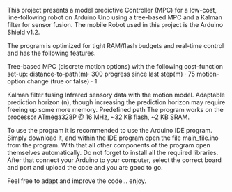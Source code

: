 This project presents a model predictive Controller (MPC) for a low-cost, line-following robot on Arduino Uno using a tree-based MPC and a Kalman filter for sensor fusion.
The mobile Robot used in this project is the Arduino Shield v1.2.

The program is optimized for tight RAM/flash budgets and real-time control and has the following features.

Tree-based MPC (discrete motion options) with the following cost-function set-up:
  distance-to-path(m)· 300
  progress since last step(m) · 75
  motion-option change (true or false) · 1

Kalman filter fusing Infrared sensory data with the motion model.
Adaptable prediction horizon (n), though increasing the prediction horizon may require freeing up some more memory.
Predefined path
The program works on the processor ATmega328P @ 16 MHz, ~32 KB flash, ~2 KB SRAM.

To use the program it is recommended to use the Arduino IDE program. Simply download it, and within the IDE program open the file main_file.ino from the program.
With that all other components of the program open themselves automatically. Do not forget to install all the required libraries. 
After that connect your Arduino to your computer, select the correct board and port and upload the code and you are good to go.

Feel free to adapt and improve the code... enjoy.
